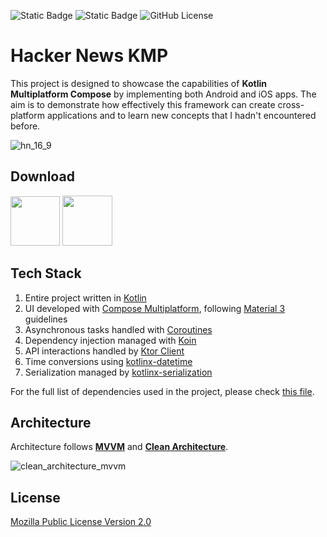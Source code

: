 ![Static Badge](https://img.shields.io/badge/Platform-iOS-blue?style=flat)
![Static Badge](https://img.shields.io/badge/Platform-Android-green?style=flat)
![GitHub License](https://img.shields.io/github/license/jarvislin/HackerNews-KMP?style=flat)


# Hacker News KMP

This project is designed to showcase the capabilities of **Kotlin Multiplatform Compose** by implementing both Android and iOS apps. The aim is to demonstrate how effectively this framework can create cross-platform applications and to learn new concepts that I hadn't encountered before.

![hn_16_9](https://github.com/jarvislin/HackerNews-KMP/assets/3839951/bc29705a-6e69-474c-8453-91485d99b458)


## Download


<a href="https://play.google.com/store/apps/details?id=com.jarvislin.hackernews"><img src="https://github.com/jarvislin/HackerNews-KMP/assets/3839951/a6ed5faf-aaad-44a7-8910-fc0593343d6f" height=79/></a>
<a href="https://apps.apple.com/tw/app/hacker-news-reader-kmp/id6504872454"><img src="https://github.com/jarvislin/HackerNews-KMP/assets/3839951/7631ba39-5713-40fb-a036-d866c939d993" height=80/></a>


## Tech Stack

1. Entire project written in [Kotlin](https://kotlinlang.org/)
2. UI developed with [Compose Multiplatform](https://www.jetbrains.com/lp/compose-multiplatform/), following [Material 3](https://m3.material.io/) guidelines
3. Asynchronous tasks handled with [Coroutines](https://github.com/Kotlin/kotlinx.coroutines)
4. Dependency injection managed with [Koin](https://github.com/InsertKoinIO/koin)
5. API interactions handled by [Ktor Client](https://github.com/ktorio/ktor)
6. Time conversions using [kotlinx-datetime](https://github.com/Kotlin/kotlinx-datetime)
7. Serialization managed by [kotlinx-serialization](https://github.com/Kotlin/kotlinx.serialization)

For the full list of dependencies used in the project, please check [this file](https://github.com/jarvislin/HackerNews-KMP/blob/main/gradle/libs.versions.toml).

## Architecture

Architecture follows **[MVVM](https://en.wikipedia.org/wiki/Model%E2%80%93view%E2%80%93viewmodel)** and **[Clean Architecture](https://blog.cleancoder.com/uncle-bob/2012/08/13/the-clean-architecture.html)**.

![clean_architecture_mvvm](https://github.com/jarvislin/HackerNews-KMP/assets/3839951/4ab2f81b-fcef-4f0b-8668-17cb2c1b5ada)


## License

[Mozilla Public License Version 2.0](https://github.com/jarvislin/HackerNews-KMP/blob/main/LICENSE)
